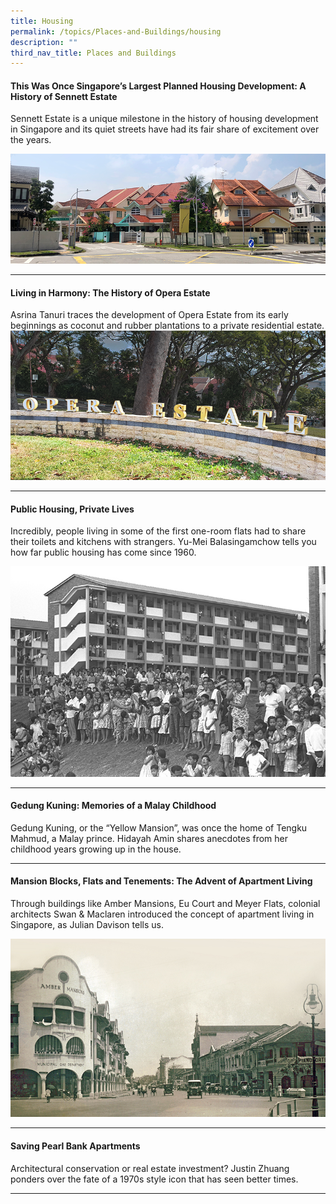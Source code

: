 ```yaml
---
title: Housing
permalink: /topics/Places-and-Buildings/housing
description: ""
third_nav_title: Places and Buildings
---
```

#### <a style="text-decoration: none; font-weight: bold;" href="/vol-18/issue-2/jul-sep-2022/history-sennett-estate">This Was Once Singapore’s Largest Planned Housing Development: A History of Sennett Estate</a>
Sennett Estate is a unique milestone in the history of housing development in Singapore and its quiet streets have had its fair share of excitement over the years. 

<img src="/images/Vol%2018%20Issue%202/A%20History%20of%20Sennett%20Estate/A%20History%20of%20Sennett%20Estate%20-%20Image%201.png"><hr>

#### <a href="/vol-18/issue-1/apr-to-jun-2022/history-opera-estate" style="text-decoration: none; font-weight: bold;">Living in Harmony: The History of Opera Estate</a> 
Asrina Tanuri traces the development of Opera Estate from its early beginnings as coconut and rubber plantations to a private residential estate.
<img src="/images/Vol%2018%20Issue%201/Opera%20Estate/01%20-%20Opera%20Estate%20sign.png">
<hr>

#### <a href="/vol-12/issue-3/oct-dec-2016/publichouse-pvtlives" style="text-decoration: none; font-weight: bold;"> Public Housing, Private Lives</a> 
<p>Incredibly, people living in some of the first one-room flats had to share their toilets and kitchens with strangers. Yu-Mei Balasingamchow tells you how far public housing has come since 1960.</p> 
<img src="/images/Vol-12-issue-3/public-housing-private-lives/02-publichousing-privatelives.jpg">
<hr>

#### <a href="/vol-13/issue-1/apr-jun-2017/gedung-kuning" style="text-decoration: none; font-weight: bold;"> Gedung Kuning: Memories of a Malay Childhood</a>
<p>Gedung Kuning, or the “Yellow Mansion”, was once the home of Tengku Mahmud, a Malay prince. Hidayah Amin shares anecdotes from her childhood years growing up in the house.</p> 
<hr>

#### <a href="/vol-17/issue-2/jul-sep-2021/swanandmaclaren" style="text-decoration: none; font-weight: bold;"> Mansion Blocks, Flats and Tenements: The Advent of Apartment Living</a> 
<p>Through buildings like Amber Mansions, Eu Court and Meyer Flats, colonial architects Swan & Maclaren introduced the concept of apartment living in Singapore, as Julian Davison tells us.</p> 
<img src="/images/vol-17-issue-2/mansions/Mansion_Main.jpg">
<hr>

#### <a href="/vol-12/issue-3/oct-dec-2016/saving-pearl-bank-apt" style="text-decoration: none; font-weight: bold;"> Saving Pearl Bank Apartments</a> 
<p>Architectural conservation or real estate investment? Justin Zhuang ponders over the fate of a 1970s style icon that has seen better times.</p> 
<hr>